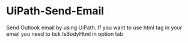 # UiPath-Send-Email
Send Outlook email by using UiPath.
If you want to use html tag in your email
you need to tick IsBodyHtml in option tab
